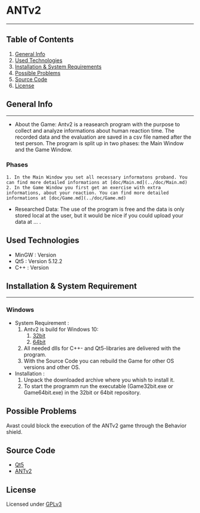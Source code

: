 # ANTv2
***
## Table of Contents
1. [General Info](#general-info)
2. [Used Technologies](#used-technologies)
3. [Installation & System Requirements](#installation-&-system-requirements)
4. [Possible Problems](#possible-problems)
5. [Source Code](#source-code)
6. [License](#license)

## General Info
***
* About the Game: Antv2 is a reasearch program with the purpose to collect and analyze informations about human reaction time. The recorded data and the evaluation are saved in a csv file named after the test person. The program is split up in two phases: the Main Window and the Game Window.

### Phases
    1. In the Main Window you set all necessary informatons proband. You can find more detailed informations at [doc/Main.md](../doc/Main.md) 
    2. In the Game Window you first get an exercise with extra informations, about your reaction. You can find more detailed informations at [doc/Game.md](../doc/Game.md)
* Researched Data: The use of the program is free and the data is only stored local at the user, but it would be nice if you could upload your data at ... . 


## Used Technologies

* MinGW : Version
* Qt5 : Version 5.12.2
* C++ : Version

## Installation & System Requirement
***
### Windows
* System Requirement :
    1. Antv2 is build for Windows 10:
        1. [32bit](bin/32bit)
        2. [64bit](bin/64bit)
    2. All needed dlls for C++- and Qt5-libraries are delivered with the program.
    3. With the Source Code you can rebuild the Game for other OS versions and other OS.
* Installation :
    1. Unpack the downloaded archive where you whish to install it.
    2. To start the programm run the executable (Game32bit.exe or Game64bit.exe) in the 32bit or 64bit repository.

## Possible Problems
Avast could block the execution of the ANTv2 game through the Behavior shield.

## Source Code
* [Qt5](https://github.com/hrafnass/qt5.12.2_build)
* [ANTv2](https://github.com/hrafnass/ANTv2)

## License
Licensed under [GPLv3](LICENSE)
